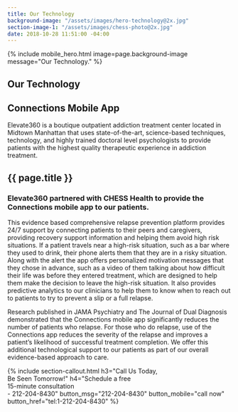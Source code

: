 ```yaml
---
title: Our Technology
background-image: "/assets/images/hero-technology@2x.jpg"
section-image-1: "/assets/images/chess-photo@2x.jpg"
date: 2018-10-28 11:51:00 -04:00
---
```


{% include mobile_hero.html image=page.background-image message="Our Technology." %}

<section id="homepage_1" class="hero plant-image" style="background-image: url('{{ page.background-image }}')">
    <div class="section-content">
        <div class="section-content-inner">
            <h1>Our Technology</h1>
            <h2>Connections Mobile App</h2>
            <p>
                Elevate360 is a boutique outpatient addiction treatment center located in Midtown Manhattan that uses state-of-the-art, science-based techniques, technology, and highly trained doctoral level psychologists to provide patients with the highest quality therapeutic experience in addiction treatment.
            </p>
        </div>
    </div>
</section>

<section id="who_we_are">
    <h1 class="small small-full-width">{{ page.title }}</h1>
    <div class="inner-content-holder">
      <div class="section-content">
            <h3>Elevate360 partnered with CHESS Health to provide the Connections mobile app to our patients.</h3>
            <p>
                This evidence based comprehensive relapse prevention platform provides 24/7 support by connecting patients to their peers and caregivers, providing recovery support information and helping them avoid high risk situations.  If a patient travels near a high-risk situation, such as a bar where they used to drink, their phone alerts them that they are in a risky situation.  Along with the alert the app offers personalized motivation messages that they chose in advance, such as a video of them talking about how difficult their life was before they entered treatment, which are designed to help them make the decision to leave the high-risk situation.  It also provides predictive analytics to our clinicians to help them to know when to reach out to patients to try to prevent a slip or a full relapse.
            </p>
            <p>
                Research published in JAMA Psychiatry and The Journal of Dual Diagnosis demonstrated that the Connections mobile app significantly reduces the number of patients who relapse. For those who do relapse, use of the Connections app reduces the severity of the relapse and improves a patient’s likelihood of successful treatment completion.  We offer this additional technological support to our patients as part of our overall evidence-based approach to care.
            </p>
      </div>
      <div class="side-image" style="background-image:url('{{ page.section-image-1 }}')"></div>
    </div>
</section>

{% include section-callout.html
    h3="Call Us Today, <br class='only-mobile' />Be Seen Tomorrow!"
    h4="Schedule a free <br class='only-mobile' />15-minute consultation <br class='only-mobile' /><span class='only-desktop'>- </span>212-204-8430"
    button_msg="212-204-8430"
    button_mobile="call now"
    button_href="tel:1-212-204-8430"
%}